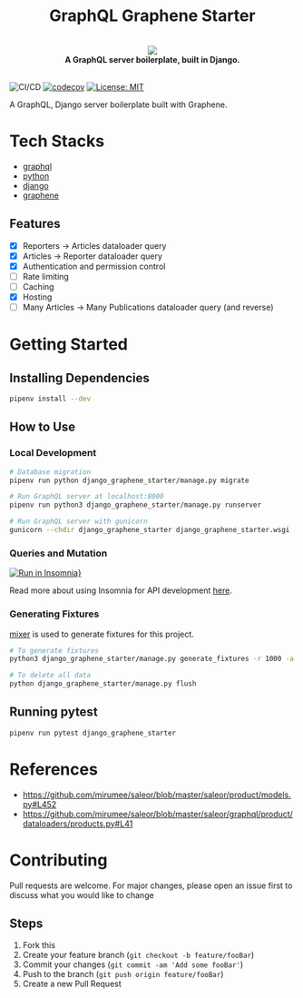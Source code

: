 <h1 align="center"><strong>GraphQL Graphene Starter</strong></h1>

<br />

<div align="center"><img src="https://imgur.com/VsyWctC.png" /></div>

<div align="center"><strong>A GraphQL server boilerplate, built in Django.</strong></div>

<br />

![CI/CD](https://github.com/ngshiheng/django-graphene-starter/workflows/test/badge.svg)
[![codecov](https://codecov.io/gh/ngshiheng/django-graphene-starter/branch/master/graph/badge.svg?token=TSC5ZDZ0ZY)](https://codecov.io/gh/ngshiheng/django-graphene-starter)
[![License: MIT](https://img.shields.io/badge/License-MIT-green.svg)](https://github.com/ngshiheng/django-graphene-starter/blob/master/LICENSE)

A GraphQL, Django server boilerplate built with Graphene.

# Tech Stacks

-   [graphql](https://graphql.org/)
-   [python](https://www.python.org/)
-   [django](https://www.djangoproject.com/)
-   [graphene](https://docs.graphene-python.org/projects/django/en/latest/)

## Features

-   [x] Reporters -> Articles dataloader query
-   [x] Articles -> Reporter dataloader query
-   [x] Authentication and permission control
-   [ ] Rate limiting
-   [ ] Caching
-   [X] Hosting
-   [ ] Many Articles -> Many Publications dataloader query (and reverse)

# Getting Started

## Installing Dependencies

```sh
pipenv install --dev
```

## How to Use

### Local Development

```sh
# Database migration
pipenv run python django_graphene_starter/manage.py migrate

# Run GraphQL server at localhost:8000
pipenv run python3 django_graphene_starter/manage.py runserver

# Run GraphQL server with gunicorn
gunicorn --chdir django_graphene_starter django_graphene_starter.wsgi
```

### Queries and Mutation

[![Run in Insomnia}](https://insomnia.rest/images/run.svg)](https://insomnia.rest/run/?label=Django%20Graphene%20Starter&uri=https%3A%2F%2Fgist.githubusercontent.com%2Fngshiheng%2Fad28bbf3147427111fe28d69e3e62fef%2Fraw%2F73d17639922902f5107b65df8438a448b269fc69%2Finsomnia_data.json)

Read more about using Insomnia for API development [here](https://medium.com/swlh/fast-track-your-api-development-with-insomnia-rest-client-d02521c31b9d).

### Generating Fixtures

[mixer](https://github.com/klen/mixer) is used to generate fixtures for this project.

```sh
# To generate fixtures
python3 django_graphene_starter/manage.py generate_fixtures -r 1000 -a 10 -p 10

# To delete all data
python django_graphene_starter/manage.py flush
```

## Running pytest

```sh
pipenv run pytest django_graphene_starter
```

# References

-   https://github.com/mirumee/saleor/blob/master/saleor/product/models.py#L452
-   https://github.com/mirumee/saleor/blob/master/saleor/graphql/product/dataloaders/products.py#L41

# Contributing

Pull requests are welcome. For major changes, please open an issue first to discuss what you would like to change

## Steps

1. Fork this
2. Create your feature branch (`git checkout -b feature/fooBar`)
3. Commit your changes (`git commit -am 'Add some fooBar'`)
4. Push to the branch (`git push origin feature/fooBar`)
5. Create a new Pull Request
